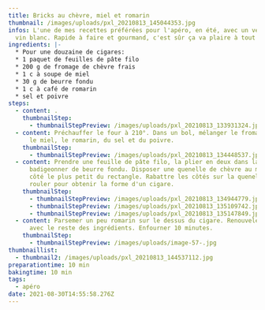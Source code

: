 ```yaml
---
title: Bricks au chèvre, miel et romarin
thumbnail: /images/uploads/pxl_20210813_145044353.jpg
infos: L'une de mes recettes préférées pour l'apéro, en été, avec un verre de
  vin blanc. Rapide à faire et gourmand, c'est sûr ça va plaire à tout le monde.
ingredients: |-
  * Pour une douzaine de cigares:
  * 1 paquet de feuilles de pâte filo
  * 200 g de fromage de chèvre frais
  * 1 c à soupe de miel
  * 30 g de beurre fondu
  * 1 c à café de romarin
  * sel et poivre
steps:
  - content: .
    thumbnailStep:
      - thumbnailStepPreview: /images/uploads/pxl_20210813_133931324.jpg
  - content: Préchauffer le four à 210°. Dans un bol, mélanger le fromage de chèvre,
      le miel, le romarin, du sel et du poivre.
    thumbnailStep:
      - thumbnailStepPreview: /images/uploads/pxl_20210813_134448537.jpg
  - content: Prendre une feuille de pâte filo, la plier en deux dans la longueur, la
      badigeonner de beurre fondu. Disposer une quenelle de chèvre au milieu du
      côté le plus petit du rectangle. Rabattre les côtés sur la quenelle puis
      rouler pour obtenir la forme d'un cigare.
    thumbnailStep:
      - thumbnailStepPreview: /images/uploads/pxl_20210813_134944779.jpg
      - thumbnailStepPreview: /images/uploads/pxl_20210813_135109742.jpg
      - thumbnailStepPreview: /images/uploads/pxl_20210813_135147849.jpg
  - content: Parsemer un peu romarin sur le dessus du cigare. Renouveler l'opération
      avec le reste des ingrédients. Enfourner 10 minutes.
    thumbnailStep:
      - thumbnailStepPreview: /images/uploads/image-57-.jpg
thumbnaillist:
  - thumbnail2: /images/uploads/pxl_20210813_144537112.jpg
preparationtime: 10 min
bakingtime: 10 min
tags:
  - apéro
date: 2021-08-30T14:55:58.276Z
---
```

